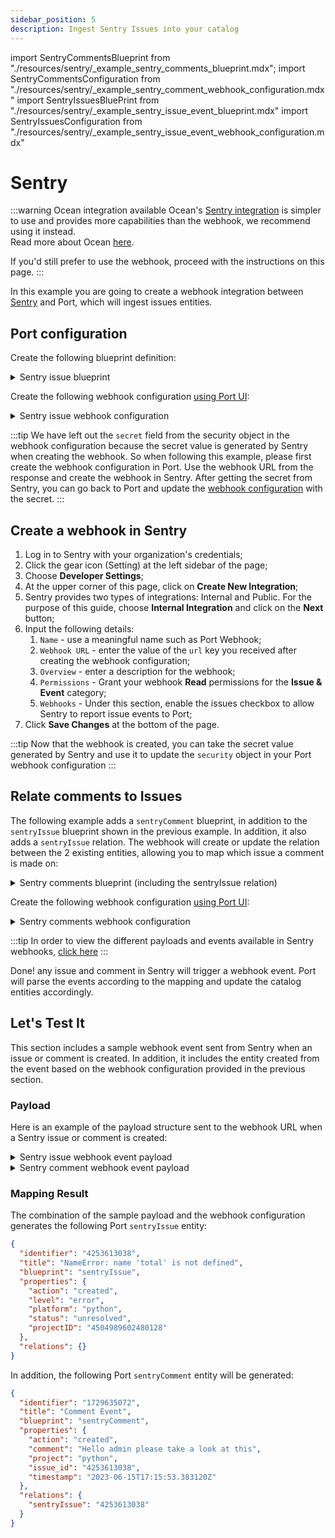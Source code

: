 ```yaml
---
sidebar_position: 5
description: Ingest Sentry Issues into your catalog
---
```


import SentryCommentsBlueprint from "./resources/sentry/\_example_sentry_comments_blueprint.mdx";
import SentryCommentsConfiguration from "./resources/sentry/\_example_sentry_comment_webhook_configuration.mdx"
import SentryIssuesBluePrint from "./resources/sentry/\_example_sentry_issue_event_blueprint.mdx"
import SentryIssuesConfiguration from "./resources/sentry/\_example_sentry_issue_event_webhook_configuration.mdx"

# Sentry

:::warning Ocean integration available
Ocean's [Sentry integration](../../apm-alerting/sentry.md) is simpler to use and provides more capabilities than the webhook, we recommend using it instead.  
Read more about Ocean [here](https://ocean.getport.io/).

If you'd still prefer to use the webhook, proceed with the instructions on this page.
:::

In this example you are going to create a webhook integration between [Sentry](https://sentry.io) and Port, which will ingest issues entities.

## Port configuration

Create the following blueprint definition:

<details>

<summary>Sentry issue blueprint</summary>
<SentryIssuesBluePrint/>

</details>

Create the following webhook configuration [using Port UI](../../?operation=ui#configuring-webhook-endpoints):

<details>

<summary>Sentry issue webhook configuration</summary>

1. **Basic details** tab - fill the following details:
   1. Title : `Sentry issue mapper`;
   2. Identifier : `sentry_issue_mapper`;
   3. Description : `A webhook configuration to map Sentry Issues to Port`;
   4. Icon : `Sentry`;
2. **Integration configuration** tab - fill the following JQ mapping:

   <SentryIssuesConfiguration/>

3. Scroll down to **Advanced settings** and input the following details:
   1. Signature Header Name : `sentry-hook-signature`;
   2. Signature Algorithm : Select `sha256` from dropdown option;
   3. Click **Save** at the bottom of the page.

</details>

:::tip
We have left out the `secret` field from the security object in the webhook configuration because the secret value is generated by Sentry when creating the webhook.
So when following this example, please first create the webhook configuration in Port. Use the webhook URL from the response and create the webhook in Sentry.
After getting the secret from Sentry, you can go back to Port and update the [webhook configuration](../webhook.md#configuring-webhook-endpoints) with the secret.
:::

## Create a webhook in Sentry

1. Log in to Sentry with your organization's credentials;
2. Click the gear icon (Setting) at the left sidebar of the page;
3. Choose **Developer Settings**;
4. At the upper corner of this page, click on **Create New Integration**;
5. Sentry provides two types of integrations: Internal and Public. For the purpose of this guide, choose **Internal Integration** and click on the **Next** button;
6. Input the following details:
   1. `Name` - use a meaningful name such as Port Webhook;
   2. `Webhook URL` - enter the value of the `url` key you received after creating the webhook configuration;
   3. `Overview` - enter a description for the webhook;
   4. `Permissions` - Grant your webhook **Read** permissions for the **Issue & Event** category;
   5. `Webhooks` - Under this section, enable the issues checkbox to allow Sentry to report issue events to Port;
7. Click **Save Changes** at the bottom of the page.

:::tip
Now that the webhook is created, you can take the secret value generated by Sentry and use it to update the `security` object in your Port webhook configuration
:::

## Relate comments to Issues

The following example adds a `sentryComment` blueprint, in addition to the `sentryIssue` blueprint shown in the previous example. In addition, it also adds a `sentryIssue` relation. The webhook will create or update the relation between the 2 existing entities, allowing you to map which issue a comment is made on:

<details>

<summary>Sentry comments blueprint (including the sentryIssue relation)</summary>
<SentryCommentsBlueprint/>

</details>

Create the following webhook configuration [using Port UI](../../?operation=ui#configuring-webhook-endpoints):

<details>

<summary>Sentry comments webhook configuration</summary>

1. **Basic details** tab - fill the following details:
   1. Title : `Sentry comment mapper`;
   2. Identifier : `sentry_comment_mapper`;
   3. Description : `A webhook configuration to map Sentry Comments to Port`;
   4. Icon : `Sentry`;
2. **Integration configuration** tab - fill the following JQ mapping:

   <SentryCommentsConfiguration/>

3. Scroll down to **Advanced settings** and input the following details:
   1. Signature Header Name : `sentry-hook-signature`;
   2. Signature Algorithm : Select `sha256` from dropdown option;
   3. Click **Save** at the bottom of the page.

</details>

:::tip
In order to view the different payloads and events available in Sentry webhooks, [click here](https://docs.sentry.io/product/integrations/integration-platform/webhooks/)
:::

Done! any issue and comment in Sentry will trigger a webhook event. Port will parse the events according to the mapping and update the catalog entities accordingly.

## Let's Test It

This section includes a sample webhook event sent from Sentry when an issue or comment is created. In addition, it includes the entity created from the event based on the webhook configuration provided in the previous section.

### Payload

Here is an example of the payload structure sent to the webhook URL when a Sentry issue or comment is created:

<details>
<summary> Sentry issue webhook event payload</summary>

```json showLineNumbers
{
  "action": "created",
  "installation": {
    "uuid": "54a3e698-f389-4d86-b9f8-50093a228449"
  },
  "data": {
    "issue": {
      "id": "4253613038",
      "shareId": "None",
      "shortId": "PYTHON-B",
      "title": "NameError: name 'total' is not defined",
      "culprit": "__main__ in <module>",
      "permalink": "None",
      "logger": "None",
      "level": "error",
      "status": "unresolved",
      "statusDetails": {},
      "substatus": "new",
      "isPublic": false,
      "platform": "python",
      "project": {
        "id": "4504989602480128",
        "name": "python",
        "slug": "python",
        "platform": "python"
      },
      "type": "error",
      "metadata": {
        "value": "name 'total' is not defined",
        "type": "NameError",
        "filename": "sentry.py",
        "function": "<module>",
        "display_title_with_tree_label": false
      },
      "numComments": 0,
      "assignedTo": "None",
      "isBookmarked": false,
      "isSubscribed": false,
      "subscriptionDetails": "None",
      "hasSeen": false,
      "annotations": [],
      "issueType": "error",
      "issueCategory": "error",
      "isUnhandled": true,
      "count": "1",
      "userCount": 0,
      "firstSeen": "2023-06-15T17:10:09.914274Z",
      "lastSeen": "2023-06-15T17:10:09.914274Z"
    }
  },
  "actor": {
    "type": "application",
    "id": "sentry",
    "name": "Sentry"
  }
}
```

</details>

<details>
<summary> Sentry comment webhook event payload</summary>

```json showLineNumbers
{
  "action": "created",
  "installation": {
    "uuid": "d5a2de51-0138-496a-8e79-c17747c3a40d"
  },
  "data": {
    "comment_id": "1729635072",
    "issue_id": "4253613038",
    "project_slug": "python",
    "timestamp": "2023-06-15T17:15:53.383120Z",
    "comment": "Hello admin please take a look at this"
  },
  "actor": {
    "type": "user",
    "id": 2683666,
    "name": "user@domain.com"
  }
}
```

</details>

### Mapping Result

The combination of the sample payload and the webhook configuration generates the following Port `sentryIssue` entity:

```json showLineNumbers
{
  "identifier": "4253613038",
  "title": "NameError: name 'total' is not defined",
  "blueprint": "sentryIssue",
  "properties": {
    "action": "created",
    "level": "error",
    "platform": "python",
    "status": "unresolved",
    "projectID": "4504989602480128"
  },
  "relations": {}
}
```

In addition, the following Port `sentryComment` entity will be generated:

```json showLineNumbers
{
  "identifier": "1729635072",
  "title": "Comment Event",
  "blueprint": "sentryComment",
  "properties": {
    "action": "created",
    "comment": "Hello admin please take a look at this",
    "project": "python",
    "issue_id": "4253613038",
    "timestamp": "2023-06-15T17:15:53.383120Z"
  },
  "relations": {
    "sentryIssue": "4253613038"
  }
}
```
